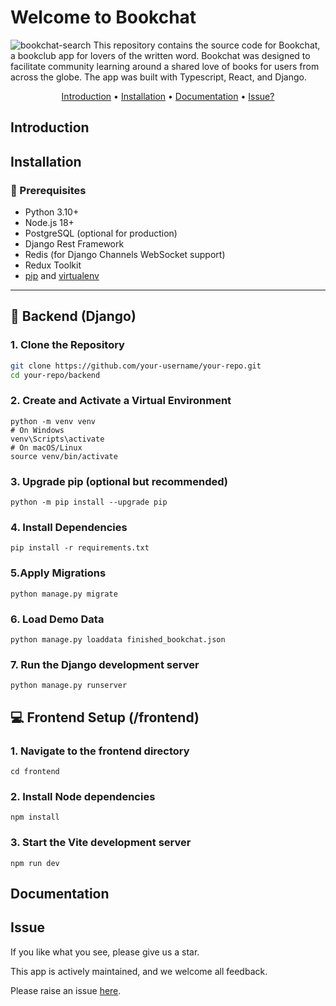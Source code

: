# Welcome to Bookchat
![bookchat-search](https://github.com/user-attachments/assets/dfad1735-ff58-4827-9b06-b68a65835020)
This repository contains the source code for Bookchat, a bookclub app for lovers of the written word. Bookchat was designed to facilitate community learning around a shared love of books for users from across the globe. The app was built with Typescript, React, and Django.

<p align="center">
  <a href="#introduction">Introduction</a> •
  <a href="#installation">Installation</a> •
  <a href="#documentation">Documentation</a> •
  <a href="#issue">Issue?</a>
</p>


## Introduction

## Installation


### 🔧 Prerequisites

- Python 3.10+
- Node.js 18+
- PostgreSQL (optional for production)
- Django Rest Framework
- Redis (for Django Channels WebSocket support)
- Redux Toolkit
- [pip](https://pip.pypa.io/en/stable/installation/) and [virtualenv](https://virtualenv.pypa.io/en/latest/)

---

## 🧠 Backend (Django)

### 1. Clone the Repository
```bash
git clone https://github.com/your-username/your-repo.git
cd your-repo/backend
```
### 2. Create and Activate a Virtual Environment
```
python -m venv venv
# On Windows
venv\Scripts\activate
# On macOS/Linux
source venv/bin/activate
```
### 3. Upgrade pip (optional but recommended)
```
python -m pip install --upgrade pip
```
### 4.  Install Dependencies
```
pip install -r requirements.txt
```
### 5.Apply Migrations
```
python manage.py migrate
```
### 6. Load Demo Data
```
python manage.py loaddata finished_bookchat.json
```
### 7. Run the Django development server
```
python manage.py runserver
```

## 💻 Frontend Setup (/frontend)

### 1. Navigate to the frontend directory
```
cd frontend
```
### 2. Install Node dependencies
```
npm install
```
### 3. Start the Vite development server
```
npm run dev
```

## Documentation

## Issue
If you like what you see, please give us a star.

This app is actively maintained, and we welcome all feedback.

Please raise an issue [here](https://github.com/tascapeter514/bookchatapp/issues/new).
